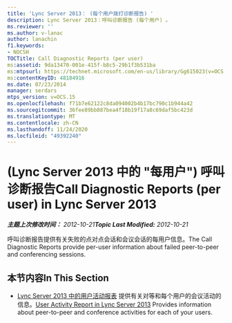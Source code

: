 ```yaml
---
title: 'Lync Server 2013： (每个用户拨打诊断报告) '
description: Lync Server 2013：呼叫诊断报告 (每个用户) 。
ms.reviewer: ''
ms.author: v-lanac
author: lanachin
f1.keywords:
- NOCSH
TOCTitle: Call Diagnostic Reports (per user)
ms:assetid: 9da13470-001e-415f-b8c5-29b1f3b531ba
ms:mtpsurl: https://technet.microsoft.com/en-us/library/Gg615023(v=OCS.15)
ms:contentKeyID: 48184916
ms.date: 07/23/2014
manager: serdars
mtps_version: v=OCS.15
ms.openlocfilehash: f71b7e62122c8da094002b4b17bc790c1b944a42
ms.sourcegitcommit: 36fee89bb887bea4f18b19f17a8c69daf5bc423d
ms.translationtype: MT
ms.contentlocale: zh-CN
ms.lasthandoff: 11/24/2020
ms.locfileid: "49392240"
---
```

# <a name="call-diagnostic-reports-per-user-in-lync-server-2013"></a><span data-ttu-id="28df2-103"> (Lync Server 2013 中的 "每用户") 呼叫诊断报告</span><span class="sxs-lookup"><span data-stu-id="28df2-103">Call Diagnostic Reports (per user) in Lync Server 2013</span></span>

<div data-xmlns="http://www.w3.org/1999/xhtml">

<div class="topic" data-xmlns="http://www.w3.org/1999/xhtml" data-msxsl="urn:schemas-microsoft-com:xslt" data-cs="https://msdn.microsoft.com/">

<div data-asp="https://msdn2.microsoft.com/asp">



</div>

<div id="mainSection">

<div id="mainBody"><span data-ttu-id="28df2-104">

<span> </span></span><span class="sxs-lookup"><span data-stu-id="28df2-104">

<span> </span></span></span>

<span data-ttu-id="28df2-105">_**主题上次修改时间：** 2012-10-21_</span><span class="sxs-lookup"><span data-stu-id="28df2-105">_**Topic Last Modified:** 2012-10-21_</span></span>

<span data-ttu-id="28df2-106">呼叫诊断报告提供有关失败的点对点会话和会议会话的每用户信息。</span><span class="sxs-lookup"><span data-stu-id="28df2-106">The Call Diagnostic Reports provide per-user information about failed peer-to-peer and conferencing sessions.</span></span>

<div>

## <a name="in-this-section"></a><span data-ttu-id="28df2-107">本节内容</span><span class="sxs-lookup"><span data-stu-id="28df2-107">In This Section</span></span>

  - <span data-ttu-id="28df2-108">[Lync Server 2013 中的用户活动报表](lync-server-2013-user-activity-report.md)   提供有关对等和每个用户的会议活动的信息。</span><span class="sxs-lookup"><span data-stu-id="28df2-108">[User Activity Report in Lync Server 2013](lync-server-2013-user-activity-report.md)   Provides information about peer-to-peer and conference activities for each of your users.</span></span>

<span data-ttu-id="28df2-109"></div>

</div>

<span> </span>

</div>

</div>

</span><span class="sxs-lookup"><span data-stu-id="28df2-109"></div>

</div>

<span> </span>

</div>

</div>

</span></span></div>


